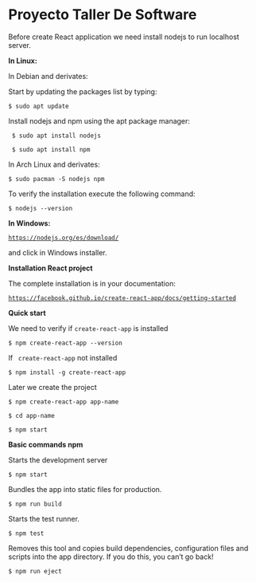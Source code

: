 # Proyecto Taller De Software

Before create React application we need install nodejs to run localhost server.

<strong> In Linux: </strong> 

  In Debian and derivates: 

Start by updating the packages list by typing:

<code>$ sudo apt update </code> 

Install nodejs and npm using the apt package manager:

<code> $ sudo apt install nodejs</code> 

<code> $ sudo apt install npm</code>

In Arch Linux and derivates:

<code>$ sudo pacman -S nodejs npm</code>

To verify the installation execute the following command:

<code>$ nodejs --version</code> 




<strong>In Windows:</strong> 

<code>https://nodejs.org/es/download/</code>

and click in Windows installer.


<strong> Installation React project </strong> 


The complete installation is in your documentation:

<code>https://facebook.github.io/create-react-app/docs/getting-started</code>

<strong> Quick start </strong> 

We need to verify if <code>create-react-app</code> is installed

<code>$ npm create-react-app --version </code>

If <code> create-react-app</code> not installed 


<code>$ npm install -g create-react-app </code> 

Later we create the project 


<code>$ npm create-react-app app-name</code>


<code>$ cd app-name</code>


<code>$ npm start</code>


<strong> Basic commands npm </strong> 

Starts the development server

<code>$ npm start</code>


Bundles the app into static files for production.


<code>$ npm run build </code> 


Starts the test runner.
 

<code>$ npm test</code>


Removes this tool and copies build dependencies, configuration files
and scripts into the app directory. If you do this, you can’t go back!


<code>$ npm run eject </code> 


